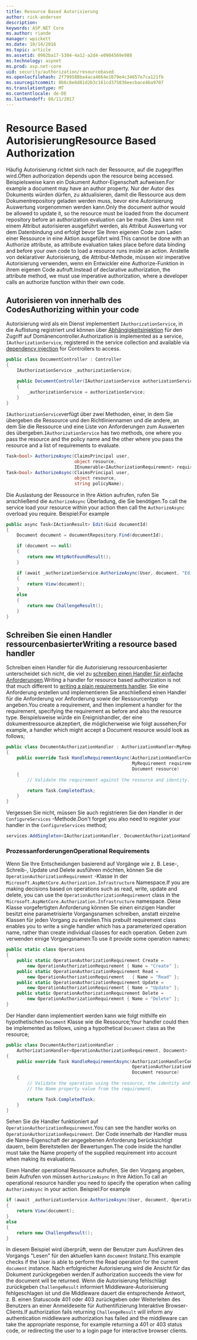 ```yaml
---
title: Resource Based Autorisierung
author: rick-anderson
description: 
keywords: ASP.NET Core
ms.author: riande
manager: wpickett
ms.date: 10/14/2016
ms.topic: article
ms.assetid: 0902ba17-5304-4a12-a2d4-e0904569e988
ms.technology: aspnet
ms.prod: asp.net-core
uid: security/authorization/resourcebased
ms.openlocfilehash: 2f799588ba4aca4664e1679e4c34657e7ca121fb
ms.sourcegitcommit: 0b6c8e6d81d2b3c161cd375036eecbace46a9707
ms.translationtype: MT
ms.contentlocale: de-DE
ms.lasthandoff: 08/11/2017
---
```

# <a name="resource-based-authorization"></a><span data-ttu-id="f2b1b-103">Resource Based Autorisierung</span><span class="sxs-lookup"><span data-stu-id="f2b1b-103">Resource Based Authorization</span></span>

<a name=security-authorization-resource-based></a>

<span data-ttu-id="f2b1b-104">Häufig Autorisierung richtet sich nach der Ressource, auf die zugegriffen wird.</span><span class="sxs-lookup"><span data-stu-id="f2b1b-104">Often authorization depends upon the resource being accessed.</span></span> <span data-ttu-id="f2b1b-105">Beispielsweise kann ein Dokument Author-Eigenschaft aufweisen.</span><span class="sxs-lookup"><span data-stu-id="f2b1b-105">For example a document may have an author property.</span></span> <span data-ttu-id="f2b1b-106">Nur der Autor des Dokuments würden dürfen, zu aktualisieren, damit die Ressource aus dem Dokumentrepository geladen werden muss, bevor eine Autorisierung Auswertung vorgenommen werden kann.</span><span class="sxs-lookup"><span data-stu-id="f2b1b-106">Only the document author would be allowed to update it, so the resource must be loaded from the document repository before an authorization evaluation can be made.</span></span> <span data-ttu-id="f2b1b-107">Dies kann mit einem Attribut autorisieren ausgeführt werden, als Attribut Auswertung vor dem Datenbindung und erfolgt bevor Sie Ihren eigenen Code zum Laden einer Ressource in eine Aktion ausgeführt wird.</span><span class="sxs-lookup"><span data-stu-id="f2b1b-107">This cannot be done with an Authorize attribute, as attribute evaluation takes place before data binding and before your own code to load a resource runs inside an action.</span></span> <span data-ttu-id="f2b1b-108">Anstelle von deklarativer Autorisierung, die Attribut-Methode, müssen wir imperative Autorisierung verwenden, wenn ein Entwickler eine Authorize-Funktion in ihrem eigenen Code aufruft.</span><span class="sxs-lookup"><span data-stu-id="f2b1b-108">Instead of declarative authorization, the attribute method, we must use imperative authorization, where a developer calls an authorize function within their own code.</span></span>

## <a name="authorizing-within-your-code"></a><span data-ttu-id="f2b1b-109">Autorisieren von innerhalb des Codes</span><span class="sxs-lookup"><span data-stu-id="f2b1b-109">Authorizing within your code</span></span>

<span data-ttu-id="f2b1b-110">Autorisierung wird als ein Dienst implementiert `IAuthorizationService`, in die Auflistung registriert und können über [Abhängigkeitsinjektion](../../fundamentals/dependency-injection.md#fundamentals-dependency-injection) für den Zugriff auf Domänencontroller.</span><span class="sxs-lookup"><span data-stu-id="f2b1b-110">Authorization is implemented as a service, `IAuthorizationService`, registered in the service collection and available via [dependency injection](../../fundamentals/dependency-injection.md#fundamentals-dependency-injection) for Controllers to access.</span></span>

```csharp
public class DocumentController : Controller
{
    IAuthorizationService _authorizationService;

    public DocumentController(IAuthorizationService authorizationService)
    {
        _authorizationService = authorizationService;
    }
}
```

<span data-ttu-id="f2b1b-111">`IAuthorizationService`verfügt über zwei Methoden, einer, in dem Sie übergeben die Ressource und den Richtliniennamen und die andere, an dem Sie die Ressource und eine Liste von Anforderungen zum Auswerten des übergeben.</span><span class="sxs-lookup"><span data-stu-id="f2b1b-111">`IAuthorizationService` has two methods, one where you pass the resource and the policy name and the other where you pass the resource and a list of requirements to evaluate.</span></span>

```csharp
Task<bool> AuthorizeAsync(ClaimsPrincipal user,
                          object resource,
                          IEnumerable<IAuthorizationRequirement> requirements);
Task<bool> AuthorizeAsync(ClaimsPrincipal user,
                          object resource,
                          string policyName);
```

<a name=security-authorization-resource-based-imperative></a>

<span data-ttu-id="f2b1b-112">Die Auslastung der Ressource in Ihre Aktion aufrufen, rufen Sie anschließend die `AuthorizeAsync` Überladung, die Sie benötigen.</span><span class="sxs-lookup"><span data-stu-id="f2b1b-112">To call the service load your resource within your action then call the `AuthorizeAsync` overload you require.</span></span> <span data-ttu-id="f2b1b-113">Beispiel:</span><span class="sxs-lookup"><span data-stu-id="f2b1b-113">For example</span></span>

```csharp
public async Task<IActionResult> Edit(Guid documentId)
{
    Document document = documentRepository.Find(documentId);

    if (document == null)
    {
        return new HttpNotFoundResult();
    }

    if (await _authorizationService.AuthorizeAsync(User, document, "EditPolicy"))
    {
        return View(document);
    }
    else
    {
        return new ChallengeResult();
    }
}
```

## <a name="writing-a-resource-based-handler"></a><span data-ttu-id="f2b1b-114">Schreiben Sie einen Handler ressourcenbasierter</span><span class="sxs-lookup"><span data-stu-id="f2b1b-114">Writing a resource based handler</span></span>

<span data-ttu-id="f2b1b-115">Schreiben einen Handler für die Autorisierung ressourcenbasierter unterscheidet sich nicht, die viel zu [schreiben einen Handler für einfache Anforderungen](policies.md#security-authorization-policies-based-authorization-handler).</span><span class="sxs-lookup"><span data-stu-id="f2b1b-115">Writing a handler for resource based authorization is not that much different to [writing a plain requirements handler](policies.md#security-authorization-policies-based-authorization-handler).</span></span> <span data-ttu-id="f2b1b-116">Sie eine Anforderung erstellen und implementieren Sie anschließend einen Handler für die Anforderung vor Anforderung sowie der Ressourcentyp angeben.</span><span class="sxs-lookup"><span data-stu-id="f2b1b-116">You create a requirement, and then implement a handler for the requirement, specifying the requirement as before and also the resource type.</span></span> <span data-ttu-id="f2b1b-117">Beispielsweise würde ein Ereignishandler, der eine dokumentressource akzeptiert, die möglicherweise wie folgt aussehen;</span><span class="sxs-lookup"><span data-stu-id="f2b1b-117">For example, a handler which might accept a Document resource would look as follows;</span></span>

```csharp
public class DocumentAuthorizationHandler : AuthorizationHandler<MyRequirement, Document>
{
    public override Task HandleRequirementAsync(AuthorizationHandlerContext context,
                                                MyRequirement requirement,
                                                Document resource)
    {
        // Validate the requirement against the resource and identity.

        return Task.CompletedTask;
    }
}
```

<span data-ttu-id="f2b1b-118">Vergessen Sie nicht, müssen Sie auch registrieren Sie den Handler in der `ConfigureServices` -Methode.</span><span class="sxs-lookup"><span data-stu-id="f2b1b-118">Don't forget you also need to register your handler in the `ConfigureServices` method;</span></span>

```csharp
services.AddSingleton<IAuthorizationHandler, DocumentAuthorizationHandler>();
```

### <a name="operational-requirements"></a><span data-ttu-id="f2b1b-119">Prozessanforderungen</span><span class="sxs-lookup"><span data-stu-id="f2b1b-119">Operational Requirements</span></span>

<span data-ttu-id="f2b1b-120">Wenn Sie Ihre Entscheidungen basierend auf Vorgänge wie z. B. Lese-, Schreib-, Update und Delete ausführen möchten, können Sie die `OperationAuthorizationRequirement` -Klasse in der `Microsoft.AspNetCore.Authorization.Infrastructure` Namespace.</span><span class="sxs-lookup"><span data-stu-id="f2b1b-120">If you are making decisions based on operations such as read, write, update and delete, you can use the `OperationAuthorizationRequirement` class in the `Microsoft.AspNetCore.Authorization.Infrastructure` namespace.</span></span> <span data-ttu-id="f2b1b-121">Diese Klasse vorgefertigten Anforderung können Sie einen einzigen Handler besitzt eine parametrisierte Vorgangsnamen schreiben, anstatt einzelne Klassen für jeden Vorgang zu erstellen.</span><span class="sxs-lookup"><span data-stu-id="f2b1b-121">This prebuilt requirement class enables you to write a single handler which has a parameterized operation name, rather than create individual classes for each operation.</span></span> <span data-ttu-id="f2b1b-122">Geben zum verwenden einige Vorgangsnamen:</span><span class="sxs-lookup"><span data-stu-id="f2b1b-122">To use it provide some operation names:</span></span>

```csharp
public static class Operations
{
    public static OperationAuthorizationRequirement Create =
        new OperationAuthorizationRequirement { Name = "Create" };
    public static OperationAuthorizationRequirement Read =
        new OperationAuthorizationRequirement   { Name = "Read" };
    public static OperationAuthorizationRequirement Update =
        new OperationAuthorizationRequirement { Name = "Update" };
    public static OperationAuthorizationRequirement Delete =
        new OperationAuthorizationRequirement { Name = "Delete" };
}
```

<span data-ttu-id="f2b1b-123">Der Handler dann implementiert werden kann wie folgt mithilfe ein hypothetischen `Document` Klasse wie die Ressource;</span><span class="sxs-lookup"><span data-stu-id="f2b1b-123">Your handler could then be implemented as follows, using a hypothetical `Document` class as the resource;</span></span>

```csharp
public class DocumentAuthorizationHandler :
    AuthorizationHandler<OperationAuthorizationRequirement, Document>
{
    public override Task HandleRequirementAsync(AuthorizationHandlerContext context,
                                                OperationAuthorizationRequirement requirement,
                                                Document resource)
    {
        // Validate the operation using the resource, the identity and
        // the Name property value from the requirement.

        return Task.CompletedTask;
    }
}
```

<span data-ttu-id="f2b1b-124">Sehen Sie die Handler funktioniert auf `OperationAuthorizationRequirement`.</span><span class="sxs-lookup"><span data-stu-id="f2b1b-124">You can see the handler works on `OperationAuthorizationRequirement`.</span></span> <span data-ttu-id="f2b1b-125">Der Code innerhalb der Handler muss die Name-Eigenschaft der angegebenen Anforderung berücksichtigt dauern, beim Bereitstellen der Bewertungen.</span><span class="sxs-lookup"><span data-stu-id="f2b1b-125">The code inside the handler must take the Name property of the supplied requirement into account when making its evaluations.</span></span>

<span data-ttu-id="f2b1b-126">Einen Handler operational Ressource aufrufen, Sie den Vorgang angeben, beim Aufrufen von müssen `AuthorizeAsync` in Ihre Aktion.</span><span class="sxs-lookup"><span data-stu-id="f2b1b-126">To call an operational resource handler you need to specify the operation when calling `AuthorizeAsync` in your action.</span></span> <span data-ttu-id="f2b1b-127">Beispiel:</span><span class="sxs-lookup"><span data-stu-id="f2b1b-127">For example</span></span>

```csharp
if (await _authorizationService.AuthorizeAsync(User, document, Operations.Read))
{
    return View(document);
}
else
{
    return new ChallengeResult();
}
```

<span data-ttu-id="f2b1b-128">In diesem Beispiel wird überprüft, wenn der Benutzer zum Ausführen des Vorgangs "Lesen" für den aktuellen kann `document` Instanz.</span><span class="sxs-lookup"><span data-stu-id="f2b1b-128">This example checks if the User is able to perform the Read operation for the current `document` instance.</span></span> <span data-ttu-id="f2b1b-129">Nach erfolgreicher Autorisierung wird die Ansicht für das Dokument zurückgegeben werden.</span><span class="sxs-lookup"><span data-stu-id="f2b1b-129">If authorization succeeds the view for the document will be returned.</span></span> <span data-ttu-id="f2b1b-130">Wenn die Autorisierung fehlschlägt zurückgeben `ChallengeResult` informiert Middleware-Autorisierung fehlgeschlagen ist und die Middleware dauert die entsprechende Antwort, z. B. einen Statuscode 401 oder 403 zurückgeben oder Weiterleiten des Benutzers an einer Anmeldeseite für Authentifizierung Interaktive Browser-Clients.</span><span class="sxs-lookup"><span data-stu-id="f2b1b-130">If authorization fails returning `ChallengeResult` will inform any authentication middleware authorization has failed and the middleware can take the appropriate response, for example returning a 401 or 403 status code, or redirecting the user to a login page for interactive browser clients.</span></span>
